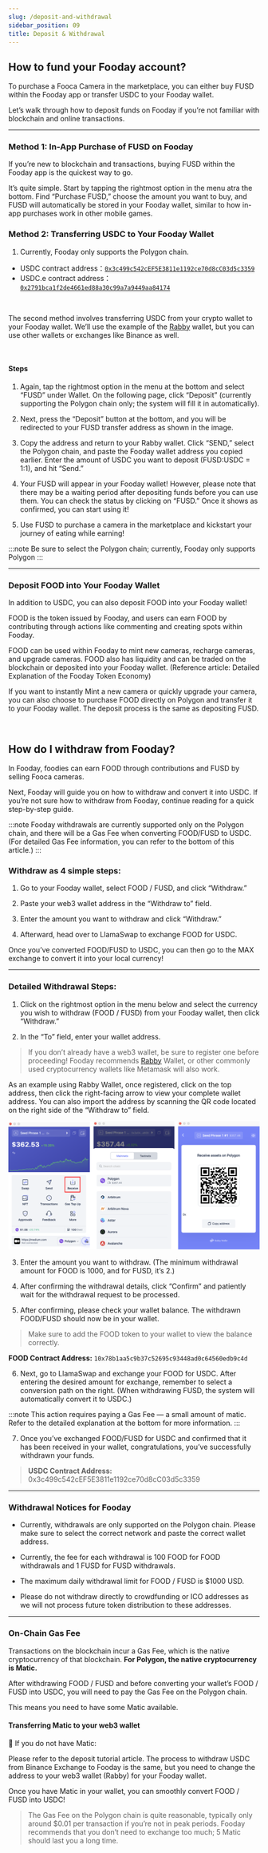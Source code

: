 ```yaml
---
slug: /deposit-and-withdrawal
sidebar_position: 09
title: Deposit & Withdrawal
---
```


## How to fund your Fooday account?
To purchase a Fooca Camera in the marketplace, you can either buy FUSD within the Fooday app or transfer USDC to your Fooday wallet.

Let’s walk through how to deposit funds on Fooday if you’re not familiar with blockchain and online transactions.

***

### Method 1: In-App Purchase of FUSD on Fooday
If you’re new to blockchain and transactions, buying FUSD within the Fooday app is the quickest way to go.

It’s quite simple. Start by tapping the rightmost option in the menu atra the bottom. Find “Purchase FUSD,” choose the amount you want to buy, and FUSD will automatically be stored in your Fooday wallet, similar to how in-app purchases work in other mobile games.

### Method 2: Transferring USDC to Your Fooday Wallet

1. Currently, Fooday only supports the Polygon chain.  


* USDC contract address：[`0x3c499c542cEF5E3811e1192ce70d8cC03d5c3359`](<https://polygonscan.com/address/0x3c499c542cEF5E3811e1192ce70d8cC03d5c3359>)  
* USDC.e contract address：[`0x2791bca1f2de4661ed88a30c99a7a9449aa84174`](<https://polygonscan.com/address/0x2791bca1f2de4661ed88a30c99a7a9449aa84174>)

<br/>

The second method involves transferring USDC from your crypto wallet to your Fooday wallet. We’ll use the example of the [Rabby](<https://rabby.io/>) wallet, but you can use other wallets or exchanges like Binance as well.


<br/>

#### Steps
1. Again, tap the rightmost option in the menu at the bottom and select “FUSD” under Wallet. On the following page, click “Deposit” (currently supporting the Polygon chain only; the system will fill it in automatically).

2. Next, press the “Deposit” button at the bottom, and you will be redirected to your FUSD transfer address as shown in the image.

3. Copy the address and return to your Rabby wallet. Click “SEND,” select the Polygon chain, and paste the Fooday wallet address you copied earlier. Enter the amount of USDC you want to deposit (FUSD:USDC = 1:1), and hit “Send.”

4. Your FUSD will appear in your Fooday wallet! However, please note that there may be a waiting period after depositing funds before you can use them. You can check the status by clicking on “FUSD.” Once it shows as confirmed, you can start using it!

5. Use FUSD to purchase a camera in the marketplace and kickstart your journey of eating while earning!

:::note
Be sure to select the Polygon chain; currently, Fooday only supports Polygon
:::

***

### Deposit FOOD into Your Fooday Wallet
In addition to USDC, you can also deposit FOOD into your Fooday wallet!

FOOD is the token issued by Fooday, and users can earn FOOD by contributing through actions like commenting and creating spots within Fooday.

FOOD can be used within Fooday to mint new cameras, recharge cameras, and upgrade cameras. FOOD also has liquidity and can be traded on the blockchain or deposited into your Fooday wallet. (Reference article: Detailed Explanation of the Fooday Token Economy)

If you want to instantly Mint a new camera or quickly upgrade your camera, you can also choose to purchase FOOD directly on Polygon and transfer it to your Fooday wallet. The deposit process is the same as depositing FUSD.

<br/>

## How do I withdraw from Fooday?
In Fooday, foodies can earn FOOD through contributions and FUSD by selling Fooca cameras. 

Next, Fooday will guide you on how to withdraw and convert it into USDC. If you’re not sure how to withdraw from Fooday, continue reading for a quick step-by-step guide.

:::note
Fooday withdrawals are currently supported only on the Polygon chain, and there will be a Gas Fee when converting FOOD/FUSD to USDC.  
(For detailed Gas Fee information, you can refer to the bottom of this article.)
:::

### Withdraw as 4 simple steps:
1. Go to your Fooday wallet, select FOOD / FUSD, and click “Withdraw.”

2. Paste your web3 wallet address in the “Withdraw to” field.

3. Enter the amount you want to withdraw and click “Withdraw.”

4. Afterward, head over to LlamaSwap to exchange FOOD for USDC.

Once you’ve converted FOOD/FUSD to USDC, you can then go to the MAX exchange to convert it into your local currency!

***

### Detailed Withdrawal Steps:
1. Click on the rightmost option in the menu below and select the currency you wish to withdraw (FOOD / FUSD) from your Fooday wallet, then click “Withdraw.”

2. In the “To” field, enter your wallet address.

> If you don’t already have a web3 wallet, be sure to register one before proceeding! Fooday recommends [Rabby](<https://rabby.io/>) Wallet, or other commonly used cryptocurrency wallets like Metamask will also work.

As an example using Rabby Wallet, once registered, click on the top address, then click the right-facing arrow to view your complete wallet address. You can also import the address by scanning the QR code located on the right side of the “Withdraw to” field.

![](./deposit-1.png)

3. Enter the amount you want to withdraw. (The minimum withdrawal amount for FOOD is 1000, and for FUSD, it’s 2.)

4. After confirming the withdrawal details, click “Confirm” and patiently wait for the withdrawal request to be processed.

5. After confirming, please check your wallet balance. The withdrawn FOOD/FUSD should now be in your wallet.

>Make sure to add the FOOD token to your wallet to view the balance correctly.   

**FOOD Contract Address:** `10x78b1aa5c9b37c52695c93448ad0c64560edb9c4d`

6. Next, go to LlamaSwap and exchange your FOOD for USDC. After entering the desired amount for exchange, remember to select a conversion path on the right. (When withdrawing FUSD, the system will automatically convert it to USDC.)

:::note
This action requires paying a Gas Fee — a small amount of matic. Refer to the detailed explanation at the bottom for more information.
:::

7. Once you’ve exchanged FOOD/FUSD for USDC and confirmed that it has been received in your wallet, congratulations, you’ve successfully withdrawn your funds.

> **USDC Contract Address:** 0x3c499c542cEF5E3811e1192ce70d8cC03d5c3359

***

### Withdrawal Notices for Fooday
* Currently, withdrawals are only supported on the Polygon chain. Please make sure to select the correct network and paste the correct wallet address.

* Currently, the fee for each withdrawal is 100 FOOD for FOOD withdrawals and 1 FUSD for FUSD withdrawals.

* The maximum daily withdrawal limit for FOOD / FUSD is $1000 USD.

* Please do not withdraw directly to crowdfunding or ICO addresses as we will not process future token distribution to these addresses.

***

### On-Chain Gas Fee
Transactions on the blockchain incur a Gas Fee, which is the native cryptocurrency of that blockchain. **For Polygon, the native cryptocurrency is Matic.**

After withdrawing FOOD / FUSD and before converting your wallet’s FOOD / FUSD into USDC, you will need to pay the Gas Fee on the Polygon chain.

This means you need to have some Matic available.

#### Transferring Matic to your web3 wallet
📌 If you do not have Matic:

Please refer to the deposit tutorial article. The process to withdraw USDC from Binance Exchange to Fooday is the same, but you need to change the address to your web3 wallet (Rabby) for your Fooday wallet.

Once you have Matic in your wallet, you can smoothly convert FOOD / FUSD into USDC!

> The Gas Fee on the Polygon chain is quite reasonable, typically only around $0.01 per transaction if you’re not in peak periods. Fooday recommends that you don’t need to exchange too much; 5 Matic should last you a long time.